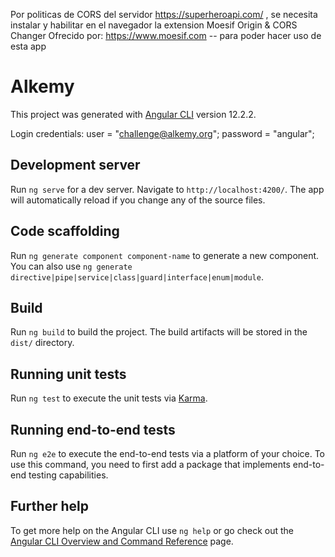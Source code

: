 Por politicas de CORS del servidor https://superheroapi.com/ , se necesita instalar y habilitar en el navegador la extension Moesif Origin & CORS Changer
Ofrecido por: https://www.moesif.com -- para poder hacer uso de esta app

# Alkemy

This project was generated with [Angular CLI](https://github.com/angular/angular-cli) version 12.2.2.

Login credentials: user = "challenge@alkemy.org";
       password = "angular";

## Development server

Run `ng serve` for a dev server. Navigate to `http://localhost:4200/`. The app will automatically reload if you change any of the source files.

## Code scaffolding

Run `ng generate component component-name` to generate a new component. You can also use `ng generate directive|pipe|service|class|guard|interface|enum|module`.

## Build

Run `ng build` to build the project. The build artifacts will be stored in the `dist/` directory.

## Running unit tests

Run `ng test` to execute the unit tests via [Karma](https://karma-runner.github.io).

## Running end-to-end tests

Run `ng e2e` to execute the end-to-end tests via a platform of your choice. To use this command, you need to first add a package that implements end-to-end testing capabilities.

## Further help

To get more help on the Angular CLI use `ng help` or go check out the [Angular CLI Overview and Command Reference](https://angular.io/cli) page.

